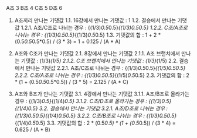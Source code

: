 A조 3		B조 4		C조 5		D조 6

1. A조끼리 만나는 기댓값
1.1. 16강에서 만나는 기댓값 : 1
1.2. 결승에서 만나는 기댓값
1.2.1. A조/C조로 나뉘는 경우 : {(1/3)*0.5*0.5}*{(1/3)*0.5*0.5}
1.2.2. C조/A조로 나뉘는 경우 : {(1/3)*0.5*0.5}*{(1/3)*0.5*0.5}
1.3. 기댓값의 합 : 1 + 2 * (0.5*0.5*0.5*0.5) / (3 * 3)
 = 1 + 0.125 / (A * A)

2. A조와 C조가 만나는 기댓값
2.1. 8강에서 만나는 기댓값
2.1.1. A조 브랜치에서 만나는 기댓값 : (1/3)*(1/5)
2.1.2. C조 브랜치에서 만나는 기댓값 : (1/3)*(1/5)
2.2. 결승에서 만나는 기댓값
2.2.1. A조/C조로 나뉘는 경우 : {(1/3)*0.5*0.5}*{(1/5)*0.5*0.5}
2.2.2. C조/A조로 나뉘는 경우 : {(1/3)*0.5*0.5}*{(1/5)*0.5*0.5}
2.3. 기댓값의 합 : 2 * (1 + (0.5*0.5*0.5*0.5)) / (3 * 5)
 = 2.125 / (A * C)

3. A조와 B조가 만나는 기댓값
3.1. 4강에서 만나는 기댓값
3.1.1. A조/B조로 올라가는 경우 : {(1/3)*0.5}*{(1/4)*0.5}
3.1.2. C조/D조로 올라가는 경우 : {(1/3)*0.5}*{(1/4)*0.5}
3.2. 결승에서 만나는 기댓값
3.2.1. A조/D조로 나뉘는 경우 : {(1/3)*0.5*0.5}*{(1/4)*0.5*0.5}
3.2.2. C조/B조로 나뉘는 경우 : {(1/3)*0.5*0.5}*{(1/4)*0.5*0.5}
3.3. 기댓값의 합 : 2 * (0.5*0.5) * (1 + (0.5*0.5)) / (3 * 4)
 = 0.625 / (A * B)